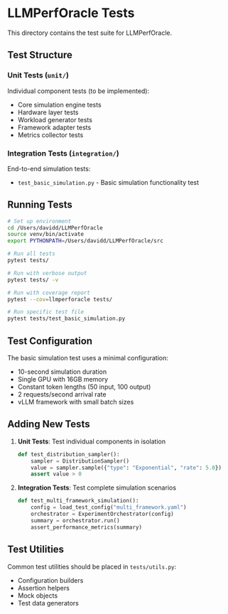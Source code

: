 # LLMPerfOracle Tests

This directory contains the test suite for LLMPerfOracle.

## Test Structure

### Unit Tests (`unit/`)
Individual component tests (to be implemented):
- Core simulation engine tests
- Hardware layer tests
- Workload generator tests
- Framework adapter tests
- Metrics collector tests

### Integration Tests (`integration/`)
End-to-end simulation tests:
- `test_basic_simulation.py` - Basic simulation functionality test

## Running Tests

```bash
# Set up environment
cd /Users/davidd/LLMPerfOracle
source venv/bin/activate
export PYTHONPATH=/Users/davidd/LLMPerfOracle/src

# Run all tests
pytest tests/

# Run with verbose output
pytest tests/ -v

# Run with coverage report
pytest --cov=llmperforacle tests/

# Run specific test file
pytest tests/test_basic_simulation.py
```

## Test Configuration

The basic simulation test uses a minimal configuration:
- 10-second simulation duration
- Single GPU with 16GB memory
- Constant token lengths (50 input, 100 output)
- 2 requests/second arrival rate
- vLLM framework with small batch sizes

## Adding New Tests

1. **Unit Tests**: Test individual components in isolation
   ```python
   def test_distribution_sampler():
       sampler = DistributionSampler()
       value = sampler.sample({"type": "Exponential", "rate": 5.0})
       assert value > 0
   ```

2. **Integration Tests**: Test complete simulation scenarios
   ```python
   def test_multi_framework_simulation():
       config = load_test_config("multi_framework.yaml")
       orchestrator = ExperimentOrchestrator(config)
       summary = orchestrator.run()
       assert_performance_metrics(summary)
   ```

## Test Utilities

Common test utilities should be placed in `tests/utils.py`:
- Configuration builders
- Assertion helpers
- Mock objects
- Test data generators